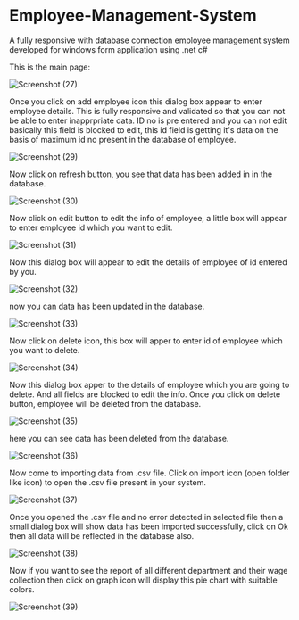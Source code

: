 # Employee-Management-System
A fully responsive with database connection employee management system developed for windows form application using .net c#


This is the main page:

![Screenshot (27)](https://github.com/viveksahani/Employee-Management-System/assets/94420688/4d03baa7-bd10-4ef7-a936-c8fb1a33d59f)



Once you click on add employee icon this dialog box appear to enter employee details. This is fully responsive and validated so that you can not be able to enter inapprpriate data. ID no is pre entered and you can not edit basically this field is blocked to edit, this id field is getting it's data on the basis of maximum id no present in the database of employee. 

![Screenshot (29)](https://github.com/viveksahani/Employee-Management-System/assets/94420688/f4e4052d-46c9-4d42-a257-7b80378bcc56)



Now click on refresh button, you see that data has been added in in the database.

![Screenshot (30)](https://github.com/viveksahani/Employee-Management-System/assets/94420688/63464848-1501-479e-b2c5-feaacd383e77)



Now click on edit button to edit the info of employee, a little box will appear to enter employee id which you want to edit.

![Screenshot (31)](https://github.com/viveksahani/Employee-Management-System/assets/94420688/df9a2e67-45ab-4a6d-be12-d663cea4ce93)




Now this dialog box will appear to edit the details of employee of id entered by you.

![Screenshot (32)](https://github.com/viveksahani/Employee-Management-System/assets/94420688/ae0395df-4bd1-4554-bde6-62c6cedb1706)




now you can data has been updated in the database.

![Screenshot (33)](https://github.com/viveksahani/Employee-Management-System/assets/94420688/8ebee381-70e3-46bc-b81e-39425f3aaf45)




Now click on delete icon, this box will apper to enter id of employee which you want to delete.

![Screenshot (34)](https://github.com/viveksahani/Employee-Management-System/assets/94420688/7c8d9d72-6ab7-48dc-894f-0aabee25041b)




Now this dialog box apper to the details of employee which you are going to delete. And all fields are blocked to edit the info. Once you click on delete button, employee will be deleted from the database.

![Screenshot (35)](https://github.com/viveksahani/Employee-Management-System/assets/94420688/c4859063-1ea1-4a68-b451-f6b86dbd14fc)




here you can see data has been deleted from the database.

![Screenshot (36)](https://github.com/viveksahani/Employee-Management-System/assets/94420688/9c6a1a52-0eb9-47ab-bb5d-00d10b2d75d9)




Now come to importing data from .csv file. Click on import icon (open folder like icon) to open the .csv file present in your system.

![Screenshot (37)](https://github.com/viveksahani/Employee-Management-System/assets/94420688/76488b6a-4350-492d-a3ad-da2e3f2e88a7)




Once you opened the .csv file and no error detected in selected file then a small dialog box will show data has been imported successfully, click on Ok then all data will be reflected in the database also.

![Screenshot (38)](https://github.com/viveksahani/Employee-Management-System/assets/94420688/4faa1452-0980-4c4e-85e9-e21a41d57b9a)





Now if you want to see the report of all different department and their wage collection then click on graph icon will display this pie chart with suitable colors.

![Screenshot (39)](https://github.com/viveksahani/Employee-Management-System/assets/94420688/7a6dc4c5-fcb1-490c-80b4-01f274c5221d)







